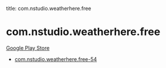 title: com.nstudio.weatherhere.free
# com.nstudio.weatherhere.free


[Google Play Store](https://play.google.com/store/apps/details?id=com.nstudio.weatherhere.free)


* [com.nstudio.weatherhere.free-54](./com.nstudio.weatherhere.free-54/)